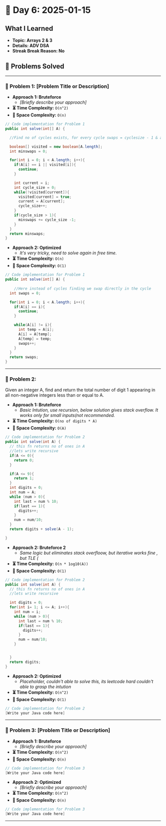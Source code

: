 
# 📅 Day 6: 2025-01-15

## What I Learned
- **Topic: Arrays 2 & 3**
- **Details: ADV DSA**
- **Streak Break Reason: No**

## 🚀 Problems Solved

---

### 🧩 Problem 1: [Problem Title or Description]
- **Approach 1: Bruteforce**
  - *[Briefly describe your approach]*
- **⏳ Time Complexity:** `O(n^2)`
- **💾 Space Complexity:** `O(n)`

```java
// Code implementation for Problem 1
public int solve(int[] A) {

  //Find no of cycles exists, for every cycle swaps = cyclesize - 1 & add all swaps

  boolean[] visited = new boolean[A.length];
  int minswaps = 0;

  for(int i = 0; i < A.length; i++){
    if(A[i] == i || visited[i]){
      continue;
    }

    int current = i;
    int cycle_size = 0;
    while(!visited[current]){
      visited[current] = true;
      current = A[current];
      cycle_size++;
    }
    if(cycle_size > 1){
      minswaps += cycle_size -1;
    }
  }
  return minswaps;
}

```

- **Approach 2: Optimized**
  - *It's very tricky, need to solve again in free time.*
- **⏳ Time Complexity:** `O(n)`
- **💾 Space Complexity:** `O(1)`

```java
// Code implementation for Problem 1
public int solve(int[] A) {
    
    //Here instead of cycles finding we swap directly in the cycle 
  int swaps = 0;

  for(int i = 0; i < A.length; i++){
    if(A[i] == i){
      continue;
    }

    while(A[i] != i){
      int temp = A[i];
      A[i] = A[temp];
      A[temp] = temp;
      swaps++;
    }
  }
  return swaps;
}
```

---

### 🧩 Problem 2: 
Given an integer A, find and return the total number of digit 1 appearing in all non-negative integers less than or equal to A.
- **Approach 1: Bruteforce**
  - *Basic Intution, use recursion, below solution gives stack overflow. It works only for small inputs(not recommended.*
- **⏳ Time Complexity:** `O(no of digits * A)`
- **💾 Space Complexity:** `O(A)`

```java
// Code implementation for Problem 2
public int solve(int A) {
  // this fn returns no of ones in A
  //lets write recursive
  if(A <= 0){
    return 0;
  }

  if(A <= 9){
    return 1;
  }
  int digits = 0;
  int num = A;
  while (num > 0){
    int last = num % 10;
    if(last == 1){
      digits++;
    }
    num = num/10;
  }
  return digits + solve(A - 1);

}
```
- **Approach 2: Bruteforce 2**
  - *Same logic but eliminates stack overfloow, but iterative works fine , but TLE (*
- **⏳ Time Complexity:** `O(n * 1og10(A))`
- **💾 Space Complexity:** `O(1)`

```java
// Code implementation for Problem 2
public int solve(int A) {
  // this fn returns no of ones in A
  //lets write recursive

  int digits = 0;
  for(int i= 1; i <= A; i++){
    int num = i;
    while (num > 0){
      int last = num % 10;
      if(last == 1){
        digits++;
      }
      num = num/10;
    }


  }
  return digits;
}
```

- **Approach 2: Optimized**
  - *Placeholder, couldn't able to solve this, its leetcode hard couldn't able to grasp the intution*
- **⏳ Time Complexity:** `O(n^2)`
- **💾 Space Complexity:** `O(1)`

```java
// Code implementation for Problem 2
[Write your Java code here]
```

---

### 🧩 Problem 3: [Problem Title or Description]
- **Approach 1: Bruteforce**
  - *[Briefly describe your approach]*
- **⏳ Time Complexity:** `O(n^2)`
- **💾 Space Complexity:** `O(n)`

```java
// Code implementation for Problem 3
[Write your Java code here]
```

- **Approach 2: Optimized**
  - *[Briefly describe your approach]*
- **⏳ Time Complexity:** `O(n^2)`
- **💾 Space Complexity:** `O(n)`

```java
// Code implementation for Problem 3
[Write your Java code here]
```

---

